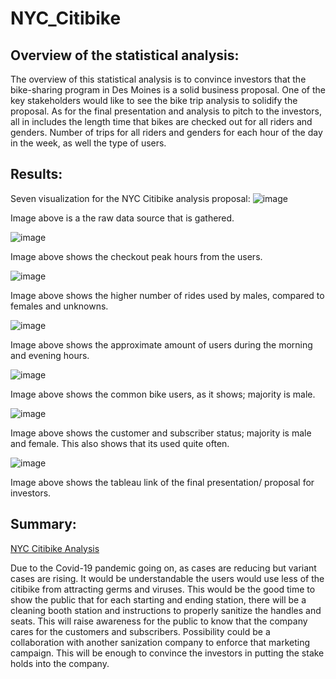# NYC_Citibike

## Overview of the statistical analysis:
The overview of this statistical analysis is to convince investors that the bike-sharing program in Des Moines is a solid business proposal. One of the key stakeholders would like to see the bike trip analysis to solidify the proposal. As for the final presentation and analysis to pitch to the investors, all in includes the length time that bikes are checked out for all riders and genders. Number of trips for all riders and genders for each hour of the day in the week, as well the type of users. 

## Results:
Seven visualization for the NYC Citibike analysis proposal:
![image](https://user-images.githubusercontent.com/77694480/120930633-23b2be00-c6bc-11eb-9bb1-c91c4c8f7cb5.png)

Image above is a the raw data source that is gathered.

![image](https://user-images.githubusercontent.com/77694480/120930747-991e8e80-c6bc-11eb-81ba-d9a0337ae8e0.png)

Image above shows the checkout peak hours from the users.

![image](https://user-images.githubusercontent.com/77694480/120930903-3f6a9400-c6bd-11eb-97f5-edf023be9a2d.png)

Image above shows the higher number of rides used by males, compared to females and unknowns.

![image](https://user-images.githubusercontent.com/77694480/120931005-b43dce00-c6bd-11eb-9c67-0353431c5cf6.png)

Image above shows the approximate amount of users during the morning and evening hours. 

![image](https://user-images.githubusercontent.com/77694480/120931067-fe26b400-c6bd-11eb-8061-2677e0ef8f4e.png)

Image above shows the common bike users, as it shows; majority is male.

![image](https://user-images.githubusercontent.com/77694480/120931123-3b8b4180-c6be-11eb-8afa-7730d32e1d24.png)

Image above shows the customer and subscriber status; majority is male and female. This also shows that its used quite often. 

![image](https://user-images.githubusercontent.com/77694480/120931218-a3418c80-c6be-11eb-8ca3-e6702d14b46d.png)

Image above shows the tableau link of the final presentation/ proposal for investors.

## Summary: 

[NYC Citibike Analysis](https://public.tableau.com/shared/3KBP4HPKD?:display_count=n&:origin=viz_share_link)

Due to the Covid-19 pandemic going on, as cases are reducing but variant cases are rising. It would be understandable the users would use less of the citibike from attracting germs and viruses. This would be the good time to show the public that for each starting and ending station, there will be a cleaning booth station and instructions to properly sanitize the handles and seats. This will raise awareness for the public to know that the company cares for the customers and subscribers. Possibility could be a collaboration with another sanization company to enforce that marketing campaign. This will be enough to convince the investors in putting the stake holds into the company. 
